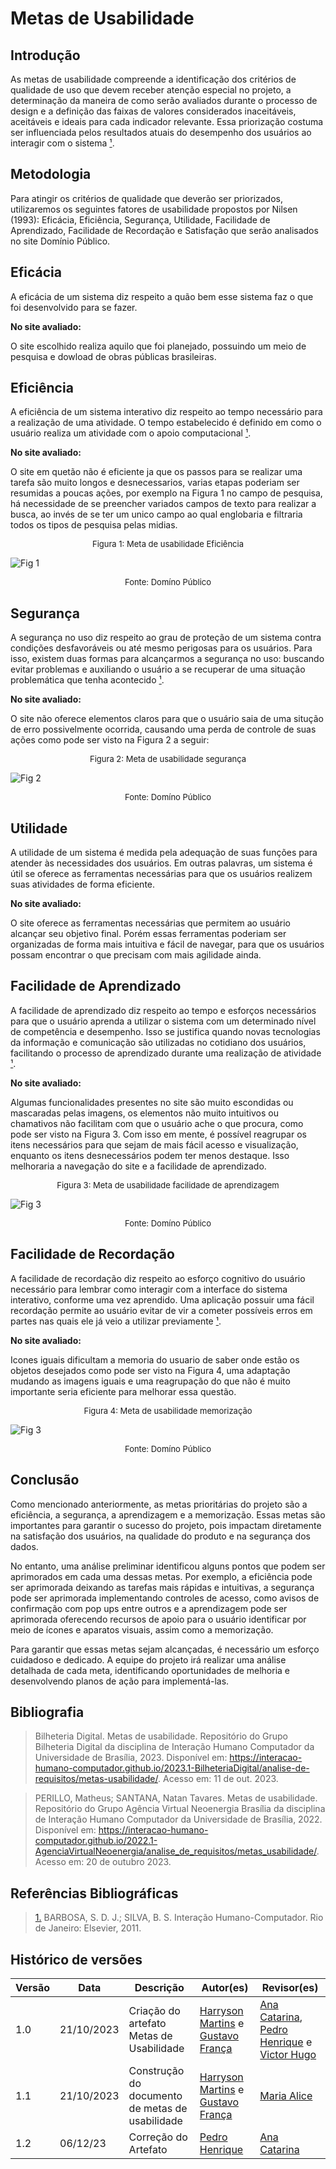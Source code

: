 # Metas de Usabilidade



## Introdução

As metas de usabilidade compreende a identificação dos critérios de qualidade de uso que devem receber atenção especial no projeto, a determinação da maneira de como serão avaliados durante o processo de design e a definição das faixas de valores considerados inaceitáveis, aceitáveis e ideais para cada indicador relevante. Essa priorização costuma ser influenciada pelos resultados atuais do desempenho dos usuários ao interagir com o sistema <a id="anchor_1" href="#FRM1">¹</a>.



## Metodologia

Para atingir os critérios de qualidade que deverão ser priorizados, utilizaremos os seguintes fatores de usabilidade propostos por Nilsen (1993): Eficácia, Eficiência, Segurança, Utilidade, Facilidade de Aprendizado, Facilidade de Recordação e Satisfação que serão analisados no site Domínio Público.



## Eficácia

A eficácia de um sistema diz respeito a quão bem esse sistema faz o que foi desenvolvido para se fazer.

**No site avaliado:**

O site escolhido realiza aquilo que foi planejado, possuindo um meio de pesquisa e dowload de obras públicas brasileiras.



## Eficiência

A eficiência de um sistema interativo diz respeito ao tempo necessário para a realização de uma atividade. O tempo estabelecido é definido em como o usuário realiza um atividade com o apoio computacional <a id="anchor_1" href="#FRM1">¹</a>.

**No site avaliado:**

O site em quetão não é eficiente ja que os passos para se realizar uma tarefa são muito longos e desnecessarios, varias etapas poderiam ser resumidas a poucas ações, por exemplo na Figura 1 no campo de pesquisa, há necessidade de se preencher variados campos de texto para realizar a busca, ao invés de se ter um unico campo ao qual englobaria e filtraria todos os tipos de pesquisa pelas midias.

<font size="2"><p style="text-align: center">Figura 1: Meta de usabilidade Eficiência </p></font>

![Fig 1](../assets/analise_de_requisitos/usabilidade/Eficiencia.png)

<font size="2"><p style="text-align: center">Fonte: Domíno Público</p></font>



## Segurança 

A segurança no uso diz respeito ao grau de proteção de um sistema contra condições desfavoráveis ou até mesmo perigosas para os usuários. Para isso, existem duas formas para alcançarmos a segurança no uso: buscando evitar problemas e auxiliando o usuário a se recuperar de uma situação problemática que tenha acontecido <a id="anchor_1" href="#FRM1">¹</a>.

**No site avaliado:**

O site não oferece elementos claros para que o usuário saia de uma situção de erro possivelmente ocorrida, causando uma perda de controle de suas ações como pode ser visto na Figura 2 a seguir:

<font size="2"><p style="text-align: center">Figura 2: Meta de usabilidade segurança </p></font>

![Fig 2](../assets/analise_de_requisitos/usabilidade/Segurança.png)

<font size="2"><p style="text-align: center">Fonte: Domíno Público</p></font>



## Utilidade

A utilidade de um sistema é medida pela adequação de suas funções para atender às necessidades dos usuários. Em outras palavras, um sistema é útil se oferece as ferramentas necessárias para que os usuários realizem suas atividades de forma eficiente.

**No site avaliado:**

O site oferece  as ferramentas necessárias que permitem ao usuário alcançar seu objetivo final. Porém essas ferramentas poderiam ser organizadas de forma mais intuitiva e fácil de navegar, para que os usuários possam encontrar o que precisam com mais agilidade ainda.



## Facilidade de Aprendizado

A facilidade de aprendizado diz respeito ao tempo e esforços necessários para que o usuário aprenda a utilizar o sistema com um determinado nível de competência e desempenho. Isso se justifica quando novas tecnologias da informação e comunicação são utilizadas no cotidiano dos usuários, facilitando o processo de aprendizado durante uma realização de atividade  <a id="anchor_1" href="#FRM1">¹</a>. 

**No site avaliado:**

Algumas funcionalidades presentes no site são muito escondidas ou mascaradas pelas imagens, os elementos não muito intuitivos ou chamativos não facilitam com que o usuário ache o que procura, como pode ser visto na Figura 3. Com isso em mente, é possível reagrupar os itens necessários para que sejam de mais fácil acesso e visualização, enquanto os itens desnecessários podem ter menos destaque. Isso melhoraria a navegação do site e a facilidade de aprendizado.

<font size="2"><p style="text-align: center">Figura 3: Meta de usabilidade facilidade de aprendizagem </p></font>

![Fig 3](../assets/analise_de_requisitos/usabilidade/Aprendizagemm.jpeg)

<font size="2"><p style="text-align: center">Fonte: Domíno Público</p></font>



## Facilidade de Recordação

A facilidade de recordação diz respeito ao esforço cognitivo do usuário necessário para lembrar como interagir com a interface do sistema interativo, conforme uma vez aprendido. Uma aplicação possuir uma fácil recordação permite ao usuário evitar de vir a cometer possíveis erros em partes nas quais ele já veio a utilizar previamente <a id="anchor_1" href="#FRM1">¹</a>. 

**No site avaliado:**

Icones iguais dificultam a memoria do usuario de saber onde estão os objetos desejados como pode ser visto na Figura 4, uma adaptação mudando as imagens iguais e uma reagrupação do que não é muito importante seria eficiente para melhorar essa questão.

<font size="2"><p style="text-align: center">Figura 4: Meta de usabilidade memorização </p></font>

![Fig 3](../assets/analise_de_requisitos/usabilidade/Memorização.jpeg)

<font size="2"><p style="text-align: center">Fonte: Domíno Público</p></font>



## Conclusão

Como mencionado anteriormente, as metas prioritárias do projeto são a eficiência, a segurança, a aprendizagem e a memorização. Essas metas são importantes para garantir o sucesso do projeto, pois impactam diretamente na satisfação dos usuários, na qualidade do produto e na segurança dos dados.

No entanto, uma análise preliminar identificou alguns pontos que podem ser aprimorados em cada uma dessas metas. Por exemplo, a eficiência pode ser aprimorada deixando as tarefas mais rápidas e intuitivas, a segurança pode ser aprimorada implementando controles de acesso, como avisos de confirmação com pop ups entre outros e a aprendizagem pode ser aprimorada oferecendo recursos de apoio para o usuário identificar por meio de ícones e aparatos visuais, assim como a memorização.

Para garantir que essas metas sejam alcançadas, é necessário um esforço cuidadoso e dedicado. A equipe do projeto irá realizar uma análise detalhada de cada meta, identificando oportunidades de melhoria e desenvolvendo planos de ação para implementá-las.



## Bibliografia

> Bilheteria Digital. Metas de usabilidade. Repositório do Grupo Bilheteria Digital da disciplina de Interação Humano Computador da Universidade de Brasília, 2023. Disponível em: https://interacao-humano-computador.github.io/2023.1-BilheteriaDigital/analise-de-requisitos/metas-usabilidade/. Acesso em: 11 de out. 2023.

> PERILLO, Matheus; SANTANA, Natan Tavares. Metas de usabilidade. Repositório do Grupo Agência Virtual Neoenergia Brasília da disciplina de Interação Humano Computador da Universidade de Brasília, 2022. Disponível em: <https://interacao-humano-computador.github.io/2022.1-AgenciaVirtualNeoenergia/analise_de_requisitos/metas_usabilidade/>. Acesso em: 20 de outubro 2023.



## Referências Bibliográficas

> <a id="FRM3" href="#anchor_1">1.</a> BARBOSA, S. D. J.; SILVA, B. S. Interação Humano-Computador. Rio de Janeiro: Elsevier, 2011.



## Histórico de versões

| Versão | Data       | Descrição                                       | Autor(es)                                                                                              | Revisor(es)                                                                                                                                     |
| ------ | ---------- | ----------------------------------------------- | ------------------------------------------------------------------------------------------------------ | ----------------------------------------------------------------------------------------------------------------------------------------------- |
| 1.0    | 21/10/2023 | Criação do artefato Metas de Usabilidade        | [Harryson Martins](https://github.com/harry-cmartin) e [Gustavo França](https://github.com/gustavofbs) | [Ana Catarina](https://github.com/an4catarina), [Pedro Henrique](https://github.com/pedro-hsf) e [Victor Hugo](https://github.com/ViictorHugoo) |
| 1.1    | 21/10/2023 | Construção do documento de metas de usabilidade | [Harryson Martins](https://github.com/harry-cmartin) e [Gustavo França](https://github.com/gustavofbs) | [Maria Alice](https://github.com/Maliz30)                                                                                                       |
| 1.2    | 06/12/23   | Correção do Artefato                            | [Pedro Henrique](https://github.com/pedro-hsf)                                                         | [Ana Catarina](https://github.com/an4catarina)                                                                                                  |


